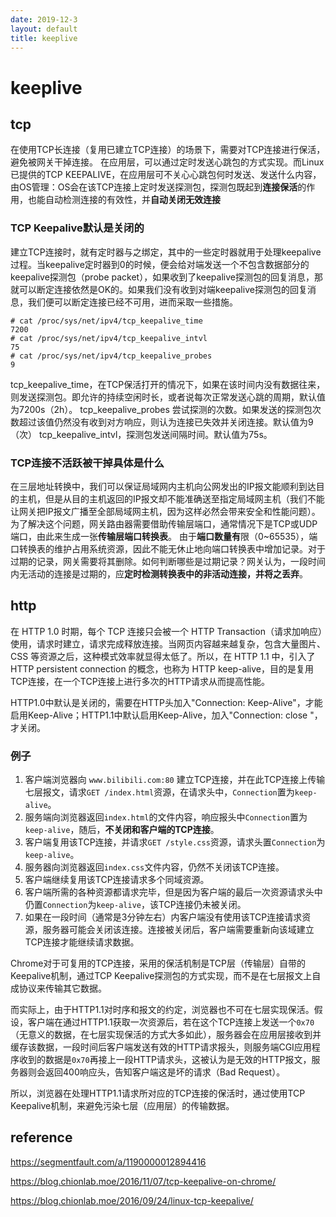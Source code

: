 ```yaml
---
date: 2019-12-3
layout: default
title: keeplive
---
```


# keeplive

## tcp

在使用TCP长连接（复用已建立TCP连接）的场景下，需要对TCP连接进行保活，避免被网关干掉连接。
在应用层，可以通过定时发送心跳包的方式实现。而Linux已提供的TCP KEEPALIVE，在应用层可不关心心跳包何时发送、发送什么内容，由OS管理：OS会在该TCP连接上定时发送探测包，探测包既起到**连接保活**的作用，也能自动检测连接的有效性，并**自动关闭无效连接**

### **TCP Keepalive默认是关闭的**

建立TCP连接时，就有定时器与之绑定，其中的一些定时器就用于处理keepalive过程。当keepalive定时器到0的时候，便会给对端发送一个不包含数据部分的keepalive探测包（probe packet），如果收到了keepalive探测包的回复消息，那就可以断定连接依然是OK的。如果我们没有收到对端keepalive探测包的回复消息，我们便可以断定连接已经不可用，进而采取一些措施。

```
# cat /proc/sys/net/ipv4/tcp_keepalive_time
7200
# cat /proc/sys/net/ipv4/tcp_keepalive_intvl
75
# cat /proc/sys/net/ipv4/tcp_keepalive_probes
9
```

tcp_keepalive_time，在TCP保活打开的情况下，如果在该时间内没有数据往来，则发送探测包。即允许的持续空闲时长，或者说每次正常发送心跳的周期，默认值为7200s（2h）。
tcp_keepalive_probes 尝试探测的次数。如果发送的探测包次数超过该值仍然没有收到对方响应，则认为连接已失效并关闭连接。默认值为9（次）
tcp_keepalive_intvl，探测包发送间隔时间。默认值为75s。

### TCP连接不活跃被干掉具体是什么

在三层地址转换中，我们可以保证局域网内主机向公网发出的IP报文能顺利到达目的主机，但是从目的主机返回的IP报文却不能准确送至指定局域网主机（我们不能让网关把IP报文广播至全部局域网主机，因为这样必然会带来安全和性能问题）。为了解决这个问题，网关路由器需要借助传输层端口，通常情况下是TCP或UDP端口，由此来生成一张**传输层端口转换表**。
由于**端口数量有**限（0~65535），端口转换表的维护占用系统资源，因此不能无休止地向端口转换表中增加记录。对于过期的记录，网关需要将其删除。如何判断哪些是过期记录？网关认为，一段时间内无活动的连接是过期的，应**定时检测转换表中的非活动连接，并将之丢弃**。

## http

在 HTTP 1.0 时期，每个 TCP 连接只会被一个 HTTP Transaction（请求加响应）使用，请求时建立，请求完成释放连接。当网页内容越来越复杂，包含大量图片、CSS 等资源之后，这种模式效率就显得太低了。所以，在 HTTP 1.1 中，引入了 HTTP persistent connection 的概念，也称为 HTTP keep-alive，目的是复用TCP连接，在一个TCP连接上进行多次的HTTP请求从而提高性能。

HTTP1.0中默认是关闭的，需要在HTTP头加入"Connection: Keep-Alive"，才能启用Keep-Alive；HTTP1.1中默认启用Keep-Alive，加入"Connection: close "，才关闭。

### 例子

1. 客户端浏览器向 `www.bilibili.com:80` 建立TCP连接，并在此TCP连接上传输七层报文，请求`GET /index.html`资源，在请求头中，`Connection`置为`keep-alive`。
2. 服务端向浏览器返回`index.html`的文件内容，响应报头中`Connection`置为`keep-alive`，随后，**不关闭和客户端的TCP连接**。
3. 客户端复用该TCP连接，并请求`GET /style.css`资源，请求头置`Connection`为`keep-alive`。
4. 服务器向浏览器返回`index.css`文件内容，仍然不关闭该TCP连接。
5. 客户端继续复用该TCP连接请求多个同域资源。
6. 客户端所需的各种资源都请求完毕，但是因为客户端的最后一次资源请求头中仍置`Connection`为`keep-alive`，该TCP连接仍未被关闭。
7. 如果在一段时间（通常是3分钟左右）内客户端没有使用该TCP连接请求资源，服务器可能会关闭该连接。连接被关闭后，客户端需要重新向该域建立TCP连接才能继续请求数据。



Chrome对于可复用的TCP连接，采用的保活机制是TCP层（传输层）自带的Keepalive机制，通过TCP Keepalive探测包的方式实现，而不是在七层报文上自成协议来传输其它数据。

而实际上，由于HTTP1.1对时序和报文的约定，浏览器也不可在七层实现保活。假设，客户端在通过HTTP1.1获取一次资源后，若在这个TCP连接上发送一个`0x70`（无意义的数据，在七层实现保活的方式大多如此），服务器会在应用层接收到并缓存该数据，一段时间后客户端发送有效的HTTP请求报头，则服务端CGI应用程序收到的数据是`0x70`再接上一段HTTP请求头，这被认为是无效的HTTP报文，服务器则会返回400响应头，告知客户端这是坏的请求（Bad Request）。

所以，浏览器在处理HTTP1.1请求所对应的TCP连接的保活时，通过使用TCP Keepalive机制，来避免污染七层（应用层）的传输数据。

## reference

https://segmentfault.com/a/1190000012894416

https://blog.chionlab.moe/2016/11/07/tcp-keepalive-on-chrome/

https://blog.chionlab.moe/2016/09/24/linux-tcp-keepalive/